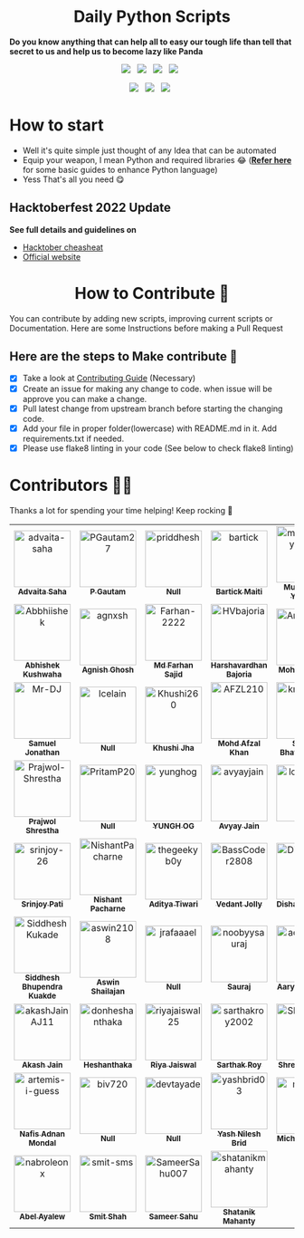 <h1 align=center> Daily Python Scripts </h1>

**Do you know anything that can help all to easy our tough life than tell that secret to us and help us to become lazy like Panda**

<p align="center">
  <a href="https://github.com/metafy-social/daily-python-scripts/issues"><img src="https://img.shields.io/github/issues/metafy-social/daily-python-scripts.svg?style=for-the-badge&logo=appveyor" /></a>&nbsp;&nbsp;
  <a href="https://github.com/metafy-social/daily-python-scripts/fork"><img src="https://img.shields.io/github/forks/metafy-social/daily-python-scripts.svg?style=for-the-badge&logo=appveyor" /></a>&nbsp;&nbsp;
  <a href="#"><img src="https://img.shields.io/github/stars/metafy-social/daily-python-scripts.svg?style=for-the-badge&logo=appveyor" /></a>&nbsp;&nbsp;
  <a href="https://github.com/metafy-social/daily-python-scripts/blob/master/LICENSE"><img src="https://img.shields.io/github/license/metafy-social/daily-python-scripts.svg?style=for-the-badge&logo=appveyor" /></a>&nbsp;&nbsp;
</p>

<p align="center">
  <a href="#"><img src="https://forthebadge.com/images/badges/built-with-love.svg" /></a>&nbsp;&nbsp;
  <a href="#"><img src="https://forthebadge.com/images/badges/made-with-python.svg" /></a>&nbsp;&nbsp;
  <a href="#"><img src="https://forthebadge.com/images/badges/built-by-developers.svg" /></a>&nbsp;&nbsp;
</p>

# How to start

* Well it's quite simple just thought of any Idea that can be automated
* Equip your weapon, I mean Python and required libraries 😂 (**[Refer here](https://automatetheboringstuff.com/)** for some basic guides to enhance Python language)
* Yess That's all you need 😋

## Hacktoberfest 2022 Update

**See full details and guidelines on**
  * [Hacktober cheasheat](https://github.com/metafy-social/daily-python-scripts/blob/master/HACKTOBERFEST.md) 
  * [Official website](https://hacktoberfest.digitalocean.com/)


<h1 align=center> How to Contribute 🤔 </h1>

You can contribute by adding new scripts, improving current scripts or Documentation. Here are some Instructions before making a Pull Request

## Here are the steps to Make contribute 👣

- [x] Take a look at [Contributing Guide](https://github.com/metafy-social/daily-python-scripts/blob/master/CONTRIBUTING.md) (Necessary)
- [x] Create an issue for making any change to code. when issue will be approve you can make a change.
- [x] Pull latest change from upstream branch before starting the changing code.
- [x] Add your file in proper folder(lowercase) with README.md in it. Add requirements.txt if needed.
- [x] Please use flake8 linting in your code (See below to check flake8 linting)

# Contributors 💪😎
Thanks a lot for spending your time helping! Keep rocking 🍻
<!-- readme: contributors -start -->
<table>
<tr>
    <td align="center">
        <a href="https://github.com/advaita-saha">
            <img src="https://avatars.githubusercontent.com/u/30210770?v=4" width="100;" alt="advaita-saha"/>
            <br />
            <sub><b>Advaita Saha</b></sub>
        </a>
    </td>
    <td align="center">
        <a href="https://github.com/PGautam27">
            <img src="https://avatars.githubusercontent.com/u/92343715?v=4" width="100;" alt="PGautam27"/>
            <br />
            <sub><b>P Gautam</b></sub>
        </a>
    </td>
    <td align="center">
        <a href="https://github.com/priddhesh">
            <img src="https://avatars.githubusercontent.com/u/109747774?v=4" width="100;" alt="priddhesh"/>
            <br />
            <sub><b>Null</b></sub>
        </a>
    </td>
    <td align="center">
        <a href="https://github.com/bartick">
            <img src="https://avatars.githubusercontent.com/u/69100224?v=4" width="100;" alt="bartick"/>
            <br />
            <sub><b>Bartick Maiti</b></sub>
        </a>
    </td>
    <td align="center">
        <a href="https://github.com/muratonuryildirim">
            <img src="https://avatars.githubusercontent.com/u/77264793?v=4" width="100;" alt="muratonuryildirim"/>
            <br />
            <sub><b>Murat Onur Yildirim</b></sub>
        </a>
    </td>
    <td align="center">
        <a href="https://github.com/Ayudh-65">
            <img src="https://avatars.githubusercontent.com/u/68161774?v=4" width="100;" alt="Ayudh-65"/>
            <br />
            <sub><b>Null</b></sub>
        </a>
    </td></tr>
<tr>
    <td align="center">
        <a href="https://github.com/Abbhiishek">
            <img src="https://avatars.githubusercontent.com/u/86338762?v=4" width="100;" alt="Abbhiishek"/>
            <br />
            <sub><b>Abhishek Kushwaha</b></sub>
        </a>
    </td>
    <td align="center">
        <a href="https://github.com/agnxsh">
            <img src="https://avatars.githubusercontent.com/u/80243668?v=4" width="100;" alt="agnxsh"/>
            <br />
            <sub><b>Agnish Ghosh</b></sub>
        </a>
    </td>
    <td align="center">
        <a href="https://github.com/Farhan-2222">
            <img src="https://avatars.githubusercontent.com/u/87274221?v=4" width="100;" alt="Farhan-2222"/>
            <br />
            <sub><b>Md Farhan Sajid</b></sub>
        </a>
    </td>
    <td align="center">
        <a href="https://github.com/HVbajoria">
            <img src="https://avatars.githubusercontent.com/u/62978274?v=4" width="100;" alt="HVbajoria"/>
            <br />
            <sub><b>Harshavardhan Bajoria</b></sub>
        </a>
    </td>
    <td align="center">
        <a href="https://github.com/ArshErgon">
            <img src="https://avatars.githubusercontent.com/u/40994679?v=4" width="100;" alt="ArshErgon"/>
            <br />
            <sub><b>Mohd Arsh Ali </b></sub>
        </a>
    </td>
    <td align="center">
        <a href="https://github.com/Montekkundan">
            <img src="https://avatars.githubusercontent.com/u/87750128?v=4" width="100;" alt="Montekkundan"/>
            <br />
            <sub><b>Montek</b></sub>
        </a>
    </td></tr>
<tr>
    <td align="center">
        <a href="https://github.com/Mr-DJ">
            <img src="https://avatars.githubusercontent.com/u/28898632?v=4" width="100;" alt="Mr-DJ"/>
            <br />
            <sub><b>Samuel Jonathan</b></sub>
        </a>
    </td>
    <td align="center">
        <a href="https://github.com/Icelain">
            <img src="https://avatars.githubusercontent.com/u/50962640?v=4" width="100;" alt="Icelain"/>
            <br />
            <sub><b>Null</b></sub>
        </a>
    </td>
    <td align="center">
        <a href="https://github.com/Khushi260">
            <img src="https://avatars.githubusercontent.com/u/94845508?v=4" width="100;" alt="Khushi260"/>
            <br />
            <sub><b>Khushi Jha</b></sub>
        </a>
    </td>
    <td align="center">
        <a href="https://github.com/AFZL210">
            <img src="https://avatars.githubusercontent.com/u/79896602?v=4" width="100;" alt="AFZL210"/>
            <br />
            <sub><b>Mohd Afzal Khan</b></sub>
        </a>
    </td>
    <td align="center">
        <a href="https://github.com/kriptonian1">
            <img src="https://avatars.githubusercontent.com/u/74916308?v=4" width="100;" alt="kriptonian1"/>
            <br />
            <sub><b>Sawan Bhattacharya</b></sub>
        </a>
    </td>
    <td align="center">
        <a href="https://github.com/Sourodip20kar">
            <img src="https://avatars.githubusercontent.com/u/104223444?v=4" width="100;" alt="Sourodip20kar"/>
            <br />
            <sub><b>Sourodip Kar</b></sub>
        </a>
    </td></tr>
<tr>
    <td align="center">
        <a href="https://github.com/Prajwol-Shrestha">
            <img src="https://avatars.githubusercontent.com/u/70046321?v=4" width="100;" alt="Prajwol-Shrestha"/>
            <br />
            <sub><b>Prajwol Shrestha</b></sub>
        </a>
    </td>
    <td align="center">
        <a href="https://github.com/PritamP20">
            <img src="https://avatars.githubusercontent.com/u/102867939?v=4" width="100;" alt="PritamP20"/>
            <br />
            <sub><b>Null</b></sub>
        </a>
    </td>
    <td align="center">
        <a href="https://github.com/yunghog">
            <img src="https://avatars.githubusercontent.com/u/41548444?v=4" width="100;" alt="yunghog"/>
            <br />
            <sub><b>YUNGH OG</b></sub>
        </a>
    </td>
    <td align="center">
        <a href="https://github.com/avyayjain">
            <img src="https://avatars.githubusercontent.com/u/63355322?v=4" width="100;" alt="avyayjain"/>
            <br />
            <sub><b>Avyay Jain</b></sub>
        </a>
    </td>
    <td align="center">
        <a href="https://github.com/lordvader501">
            <img src="https://avatars.githubusercontent.com/u/60027612?v=4" width="100;" alt="lordvader501"/>
            <br />
            <sub><b>Null</b></sub>
        </a>
    </td>
    <td align="center">
        <a href="https://github.com/tolgakurtuluss">
            <img src="https://avatars.githubusercontent.com/u/22731161?v=4" width="100;" alt="tolgakurtuluss"/>
            <br />
            <sub><b>Null</b></sub>
        </a>
    </td></tr>
<tr>
    <td align="center">
        <a href="https://github.com/srinjoy-26">
            <img src="https://avatars.githubusercontent.com/u/91176055?v=4" width="100;" alt="srinjoy-26"/>
            <br />
            <sub><b>Srinjoy Pati</b></sub>
        </a>
    </td>
    <td align="center">
        <a href="https://github.com/NishantPacharne">
            <img src="https://avatars.githubusercontent.com/u/71060551?v=4" width="100;" alt="NishantPacharne"/>
            <br />
            <sub><b>Nishant Pacharne</b></sub>
        </a>
    </td>
    <td align="center">
        <a href="https://github.com/thegeekyb0y">
            <img src="https://avatars.githubusercontent.com/u/84658112?v=4" width="100;" alt="thegeekyb0y"/>
            <br />
            <sub><b>Aditya Tiwari</b></sub>
        </a>
    </td>
    <td align="center">
        <a href="https://github.com/BassCoder2808">
            <img src="https://avatars.githubusercontent.com/u/65075935?v=4" width="100;" alt="BassCoder2808"/>
            <br />
            <sub><b>Vedant Jolly</b></sub>
        </a>
    </td>
    <td align="center">
        <a href="https://github.com/Dishant10">
            <img src="https://avatars.githubusercontent.com/u/84343829?v=4" width="100;" alt="Dishant10"/>
            <br />
            <sub><b>Dishant Nagpal</b></sub>
        </a>
    </td>
    <td align="center">
        <a href="https://github.com/Mysterious-Owl">
            <img src="https://avatars.githubusercontent.com/u/66870959?v=4" width="100;" alt="Mysterious-Owl"/>
            <br />
            <sub><b>Mysterious-Owl</b></sub>
        </a>
    </td></tr>
<tr>
    <td align="center">
        <a href="https://github.com/SiddheshKukade">
            <img src="https://avatars.githubusercontent.com/u/65951872?v=4" width="100;" alt="SiddheshKukade"/>
            <br />
            <sub><b>Siddhesh Bhupendra Kuakde</b></sub>
        </a>
    </td>
    <td align="center">
        <a href="https://github.com/aswin2108">
            <img src="https://avatars.githubusercontent.com/u/72661784?v=4" width="100;" alt="aswin2108"/>
            <br />
            <sub><b>Aswin Shailajan</b></sub>
        </a>
    </td>
    <td align="center">
        <a href="https://github.com/jrafaaael">
            <img src="https://avatars.githubusercontent.com/u/70046023?v=4" width="100;" alt="jrafaaael"/>
            <br />
            <sub><b>Null</b></sub>
        </a>
    </td>
    <td align="center">
        <a href="https://github.com/noobyysauraj">
            <img src="https://avatars.githubusercontent.com/u/81681419?v=4" width="100;" alt="noobyysauraj"/>
            <br />
            <sub><b>Sauraj</b></sub>
        </a>
    </td>
    <td align="center">
        <a href="https://github.com/accodes21">
            <img src="https://avatars.githubusercontent.com/u/101868279?v=4" width="100;" alt="accodes21"/>
            <br />
            <sub><b>Aarya Chopkar</b></sub>
        </a>
    </td>
    <td align="center">
        <a href="https://github.com/aimanaisha">
            <img src="https://avatars.githubusercontent.com/u/94171436?v=4" width="100;" alt="aimanaisha"/>
            <br />
            <sub><b>Aiman Aisha</b></sub>
        </a>
    </td></tr>
<tr>
    <td align="center">
        <a href="https://github.com/akashJainAJ11">
            <img src="https://avatars.githubusercontent.com/u/94193834?v=4" width="100;" alt="akashJainAJ11"/>
            <br />
            <sub><b>Akash Jain</b></sub>
        </a>
    </td>
    <td align="center">
        <a href="https://github.com/donheshanthaka">
            <img src="https://avatars.githubusercontent.com/u/61963664?v=4" width="100;" alt="donheshanthaka"/>
            <br />
            <sub><b>Heshanthaka</b></sub>
        </a>
    </td>
    <td align="center">
        <a href="https://github.com/riyajaiswal25">
            <img src="https://avatars.githubusercontent.com/u/84279900?v=4" width="100;" alt="riyajaiswal25"/>
            <br />
            <sub><b>Riya Jaiswal</b></sub>
        </a>
    </td>
    <td align="center">
        <a href="https://github.com/sarthakroy2002">
            <img src="https://avatars.githubusercontent.com/u/47187468?v=4" width="100;" alt="sarthakroy2002"/>
            <br />
            <sub><b>Sarthak Roy</b></sub>
        </a>
    </td>
    <td align="center">
        <a href="https://github.com/Shreejan-35">
            <img src="https://avatars.githubusercontent.com/u/93109967?v=4" width="100;" alt="Shreejan-35"/>
            <br />
            <sub><b>Shreejan Dolai</b></sub>
        </a>
    </td>
    <td align="center">
        <a href="https://github.com/anjali1102">
            <img src="https://avatars.githubusercontent.com/u/56559378?v=4" width="100;" alt="anjali1102"/>
            <br />
            <sub><b>Anjali Chauhan</b></sub>
        </a>
    </td></tr>
<tr>
    <td align="center">
        <a href="https://github.com/artemis-i-guess">
            <img src="https://avatars.githubusercontent.com/u/65388018?v=4" width="100;" alt="artemis-i-guess"/>
            <br />
            <sub><b>Nafis Adnan Mondal</b></sub>
        </a>
    </td>
    <td align="center">
        <a href="https://github.com/biv720">
            <img src="https://avatars.githubusercontent.com/u/76109778?v=4" width="100;" alt="biv720"/>
            <br />
            <sub><b>Null</b></sub>
        </a>
    </td>
    <td align="center">
        <a href="https://github.com/devtayade">
            <img src="https://avatars.githubusercontent.com/u/84332795?v=4" width="100;" alt="devtayade"/>
            <br />
            <sub><b>Null</b></sub>
        </a>
    </td>
    <td align="center">
        <a href="https://github.com/yashbrid03">
            <img src="https://avatars.githubusercontent.com/u/65955929?v=4" width="100;" alt="yashbrid03"/>
            <br />
            <sub><b>Yash Nilesh Brid</b></sub>
        </a>
    </td>
    <td align="center">
        <a href="https://github.com/mclmza">
            <img src="https://avatars.githubusercontent.com/u/7353871?v=4" width="100;" alt="mclmza"/>
            <br />
            <sub><b>Michele Mazza</b></sub>
        </a>
    </td>
    <td align="center">
        <a href="https://github.com/mer747">
            <img src="https://avatars.githubusercontent.com/u/84189502?v=4" width="100;" alt="mer747"/>
            <br />
            <sub><b>Null</b></sub>
        </a>
    </td></tr>
<tr>
    <td align="center">
        <a href="https://github.com/nabroleonx">
            <img src="https://avatars.githubusercontent.com/u/84567489?v=4" width="100;" alt="nabroleonx"/>
            <br />
            <sub><b>Abel Ayalew</b></sub>
        </a>
    </td>
    <td align="center">
        <a href="https://github.com/smit-sms">
            <img src="https://avatars.githubusercontent.com/u/52400400?v=4" width="100;" alt="smit-sms"/>
            <br />
            <sub><b>Smit Shah</b></sub>
        </a>
    </td>
    <td align="center">
        <a href="https://github.com/SameerSahu007">
            <img src="https://avatars.githubusercontent.com/u/29480670?v=4" width="100;" alt="SameerSahu007"/>
            <br />
            <sub><b>Sameer Sahu</b></sub>
        </a>
    </td>
    <td align="center">
        <a href="https://github.com/shatanikmahanty">
            <img src="https://avatars.githubusercontent.com/u/67138059?v=4" width="100;" alt="shatanikmahanty"/>
            <br />
            <sub><b>Shatanik Mahanty</b></sub>
        </a>
    </td></tr>
</table>
<!-- readme: contributors -end -->
